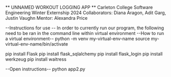 ** UNNAMED WORKOUT LOGGING APP **
Carleton College Software Engineering Winter Externship 2024
Collaborators: Diana Aragon, Adit Garg, Justin Vaughn
Mentor: Alexandra Price

--Instructions for use --
In order to currently run our program, the following need to be ran in the command line within virtual environment
--How to run a virtual environment--
python -m venv my-virtual-env-name
source my-virtual-env-name/bin/activate

pip install Flask
pip install flask_sqlalchemy
pip install flask_login
pip install werkzeug
pip install waitress

--Open instructions--
python app2.py